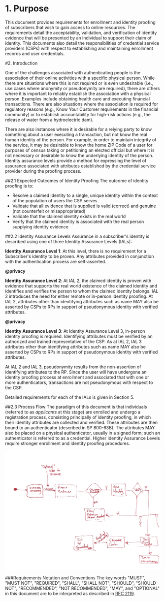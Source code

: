 
# 1. Purpose

This document provides requirements for enrollment and identity proofing of subscribers that wish to gain access to online resources.  The requirements detail the acceptability, validation, and verification of identity evidence that will be presented by an individual to support their claim of identity. This documents also detail the responsibilities of credential service providers (CSPs) with respect to establishing and maintaining enrollment records and user credentials. 

#2. Introduction

One of the challenges associated with authenticating people is the association of their online activities with a specific physical person. While there are situations where this is not required or is even undesirable (i.e., use cases where anonymity or pseudonymity are required), there are others where it is important to reliably establish the association with a physical person. Examples include obtaining health care and executing financial transactions. There are also situations where the association is required for regulatory reasons (e.g., Know Your Customer requirements in the financial community) or to establish accountability for high-risk actions (e.g., the release of water from a hydroelectric dam).

There are also instances where it is desirable for a relying party to know something about a user executing a transaction, but not know the real human identity of the person.  For example, in order to maintain integrity of the service, it may be desirable to know the home ZIP Code of a user for purposes of census taking or petitioning an elected official but where it is not necessary or desirable to know the underlying identity of the person. Identity assurance levels provide a method for expressing the level of assurance associated with attributes established by the credential service provider during the proofing process.

##2.1 Expected Outcomes of Identity Proofing
The outcome of identity proofing is to:    

* Resolve a claimed identity to a single, unique identity within the context of the population of users the CSP serves
* Validate that all evidence that is supplied is valid (correct) and genuine (not counterfeit or misappropriated)
* Validate that the claimed identity exists in the real world
* Verify that the claimed identity is associated with the real person supplying identity evidence

##2.2 Identity Assurance Levels
Assurance in a subscriber's identity is described using one of three Identity Assurance Levels (IALs):

**Identity Assurance Level 1**:
At this level, there is no requirement for a Subscriber's identity to be proven.  Any attributes provided in conjunction with the authentication process are self-asserted. 

**@privacy**

**Identity Assurance Level 2**:
At IAL 2, the claimed identity is proven with evidence that supports the real world existence of the claimed identity and identifies and verifies the person to whom the claimed identity belongs.  IAL 2 introduces the need for either remote or in-person identity proofing.  At IAL 2, attributes other than identifying attributes such as name MAY also be asserted by CSPs to RPs in support of pseudonymous identity with verified attributes. 

**@privacy**

**Identity Assurance Level 3**:
At Identity Assurance Level 3, in-person identity proofing is required. Identifying attributes must be verified by an authorized and trained representative of the CSP. As at IAL 2, IAL 3 attributes other than identifying attributes such as name MAY also be asserted by CSPs to RPs in support of pseudonymous identity with verified attributes.

At IAL 2 and IAL 3, pseudonymity results from the non-assertion of identifying attributes to the RP. Since the user will have undergone an identity proofing process at enrollment and associated that with one or more authenticators, transactions are not pseudonymous with respect to the CSP.

Detailed requirements for each of the IALs is given in Section 5.


##2.3 Process Flow
The paradigm of this document is that individuals (referred to as *applicants* at this stage) are enrolled and undergo a registration process, consisting principally of identity proofing, in which their identity attributes are collected and verified. These attributes are then bound to an authenticator (described in SP 800-63B). The attributes MAY also be placed on a physical authenticator, usually in a signed form; such an authenticator is referred to as a credential. Higher Identity Assurance Levels require stronger enrollment and identity proofing procedures.

![](media/Proofing_process.png)


###Requirements Notation and Conventions
The key words "MUST", "MUST NOT", "REQUIRED", "SHALL", "SHALL NOT", "SHOULD", "SHOULD NOT", "RECOMMENDED", "NOT RECOMMENDED", "MAY", and "OPTIONAL" in this document are to be interpreted as described in [RFC 2119](http://tools.ietf.org/html/rfc2119).